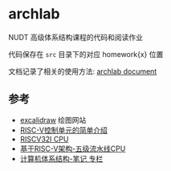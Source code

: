 # archlab

NUDT 高级体系结构课程的代码和阅读作业

代码保存在 `src` 目录下的对应 homework{x} 位置

文档记录了相关的使用方法: [archlab document](https://luzhixing12345.github.io/archlab/)

## 参考

- [excalidraw](https://excalidraw.com/) 绘图网站
- [RISC-V控制单元的简单介绍](https://zhuanlan.zhihu.com/p/471466242)
- [RISCV32I CPU](https://nju-projectn.github.io/dlco-lecture-note/exp/11.html)
- [基于RISC-V架构-五级流水线CPU](https://zhuanlan.zhihu.com/p/453232311)
- [计算机体系结构-笔记 专栏](https://www.zhihu.com/column/c_1717139229849812992)